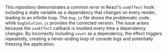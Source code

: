 This repository demonstrates a common error in React's `useEffect` hook: including a state variable as a dependency that changes on every render, leading to an infinite loop.  The `bug.js` file shows the problematic code, while `bugSolution.js` provides the corrected version.  The issue arises because the `useEffect` callback is invoked every time a dependency changes.  By incorrectly including `count` as a dependency, the effect triggers repeatedly, creating a never-ending loop of console logs and potentially freezing the application.